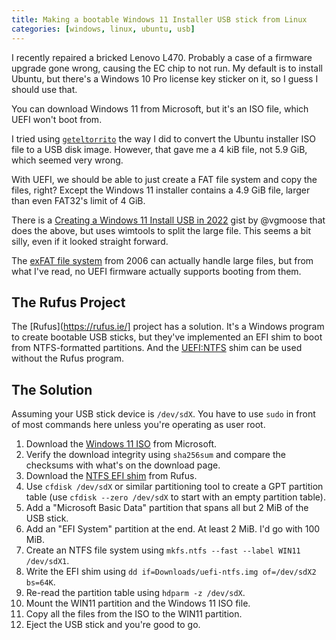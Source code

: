 ```yaml
---
title: Making a bootable Windows 11 Installer USB stick from Linux
categories: [windows, linux, ubuntu, usb]
---
```


I recently repaired a bricked Lenovo L470.
Probably a case of a firmware upgrade gone wrong, causing the EC chip to not run.
My default is to install Ubuntu, but there's a Windows 10 Pro license key sticker on it, so I guess I should use that.

You can download Windows 11 from Microsoft, but it's an ISO file, which UEFI won't boot from.

I tried using [`geteltorrito`](https://manpages.ubuntu.com/manpages/bionic/man1/geteltorito.1.html) the way I did to convert the Ubuntu installer ISO file to a USB disk image.
However, that gave me a 4 kiB file, not 5.9 GiB, which seemed very wrong.

With UEFI, we should be able to just create a FAT file system and copy the files, right?
Except the Windows 11 installer contains a 4.9 GiB file, larger than even FAT32's limit of 4 GiB.

There is a [Creating a Windows 11 Install USB in 2022](https://gist.github.com/vgmoose/4e74aca92787e79661defc16960a10f3) gist by @vgmoose that does the above, but uses wimtools to split the large file.
This seems a bit silly, even if it looked straight forward.

The [exFAT file system](https://en.wikipedia.org/wiki/ExFAT) from 2006 can actually handle large files, but from what I've read, no UEFI firmware actually supports booting from them.

## The Rufus Project

The [Rufus](https://rufus.ie/] project has a solution.
It's a Windows program to create bootable USB sticks, but they've implemented an EFI shim to boot from NTFS-formatted partitions.
And the [UEFI:NTFS](https://github.com/pbatard/uefi-ntfs) shim can be used without the Rufus program.

## The Solution

Assuming your USB stick device is `/dev/sdX`.
You have to use `sudo` in front of most commands here unless you're operating as user root.

1. Download the [Windows 11 ISO](https://www.microsoft.com/en-us/software-download/windows11) from Microsoft.
1. Verify the download integrity using `sha256sum` and compare the checksums with what's on the download page.
1. Download the [NTFS EFI shim](https://github.com/pbatard/rufus/blob/master/res/uefi/uefi-ntfs.img) from Rufus.
1. Use `cfdisk /dev/sdX` or similar partitioning tool to create a GPT partition table (use `cfdisk --zero /dev/sdX` to start with an empty partition table).
1. Add a "Microsoft Basic Data" partition that spans all but 2 MiB of the USB stick.
1. Add an "EFI System" partition at the end.
   At least 2 MiB.
   I'd go with 100 MiB.
1. Create an NTFS file system using `mkfs.ntfs --fast --label WIN11 /dev/sdX1`.
1. Write the EFI shim using `dd if=Downloads/uefi-ntfs.img of=/dev/sdX2 bs=64K`.
1. Re-read the partition table using `hdparm -z /dev/sdX`.
1. Mount the WIN11 partition and the Windows 11 ISO file.
1. Copy all the files from the ISO to the WIN11 partition.
1. Eject the USB stick and you're good to go.
